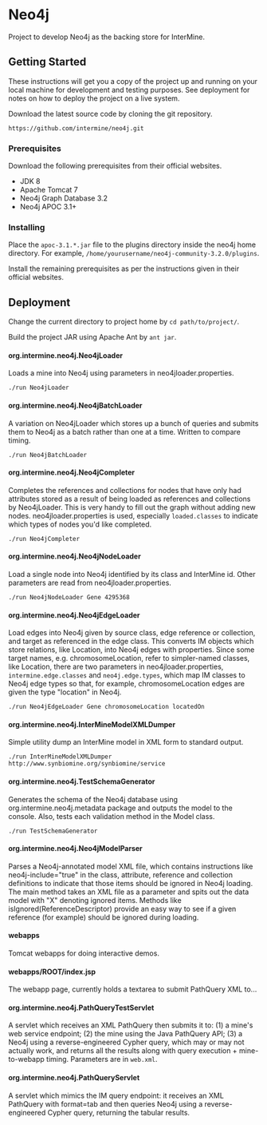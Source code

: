 # Neo4j

Project to develop Neo4j as the backing store for InterMine.

## Getting Started

These instructions will get you a copy of the project up and running on your local machine for development and testing purposes. See deployment for notes on how to deploy the project on a live system.

Download the latest source code by cloning the git repository.

`https://github.com/intermine/neo4j.git`

### Prerequisites

Download the following prerequisites from their official websites.

* JDK 8
* Apache Tomcat 7
* Neo4j Graph Database 3.2
* Neo4j APOC 3.1+

### Installing

Place the `apoc-3.1.*.jar` file to the plugins directory inside the neo4j home directory. For example, `/home/yourusername/neo4j-community-3.2.0/plugins`.

Install the remaining prerequisites as per the instructions given in their official websites.

## Deployment


Change the current directory to project home by ```cd path/to/project/```.

Build the project JAR using Apache Ant by ```ant jar```.

#### org.intermine.neo4j.Neo4jLoader
Loads a mine into Neo4j using parameters in neo4jloader.properties.

```./run Neo4jLoader```

#### org.intermine.neo4j.Neo4jBatchLoader
A variation on Neo4jLoader which stores up a bunch of queries and submits them to Neo4j as a batch rather than one at a time. Written to compare timing.

```./run Neo4jBatchLoader```

#### org.intermine.neo4j.Neo4jCompleter
Completes the references and collections for nodes that have only had attributes stored as a result of being loaded as references and collections by Neo4jLoader.
This is very handy to fill out the graph without adding new nodes. neo4jloader.properties is used, especially ```loaded.classes``` to indicate which types of nodes you'd like completed.

```./run Neo4jCompleter```

#### org.intermine.neo4j.Neo4jNodeLoader
Load a single node into Neo4j identified by its class and InterMine id. Other parameters are read from neo4jloader.properties.

```./run Neo4jNodeLoader Gene 4295368```

#### org.intermine.neo4j.Neo4jEdgeLoader
Load edges into Neo4j given by source class, edge reference or collection, and target as referenced in the edge class. This converts IM objects
which store relations, like Location, into Neo4j edges with properties. Since some target names, e.g. chromosomeLocation, refer to simpler-named classes, like Location, there are two
parameters in neo4jloader.properties, ```intermine.edge.classes``` and ```neo4j.edge.types```, which map IM classes to Neo4j edge types so that, for example,
chromosomeLocation edges are given the type "location" in Neo4j.

```./run Neo4jEdgeLoader Gene chromosomeLocation locatedOn```

#### org.intermine.neo4j.InterMineModelXMLDumper
Simple utility dump an InterMine model in XML form to standard output.

```./run InterMineModelXMLDumper http://www.synbiomine.org/synbiomine/service```

#### org.intermine.neo4j.TestSchemaGenerator
Generates the schema of the Neo4j database using org.intermine.neo4j.metadata package and outputs the model to the console. Also, tests each validation method in the Model class.

```./run TestSchemaGenerator```

#### org.intermine.neo4j.Neo4jModelParser
Parses a Neo4j-annotated model XML file, which contains instructions like neo4j-include="true" in the class, attribute, reference and collection definitions to indicate that
those items should be ignored in Neo4j loading. The main method takes an XML file as a parameter and spits out the data model with "X" denoting ignored items.
Methods like isIgnored(ReferenceDescriptor) provide an easy way to see if a given reference (for example) should be ignored during loading.

#### webapps
Tomcat webapps for doing interactive demos.

#### webapps/ROOT/index.jsp
The webapp page, currently holds a textarea to submit PathQuery XML to...

#### org.intermine.neo4j.PathQueryTestServlet
A servlet which receives an XML PathQuery then submits it to: (1) a mine's web service endpoint; (2) the mine using the Java PathQuery API; (3) a Neo4j using a reverse-engineered Cypher query,
which may or may not actually work, and returns all the results along with query execution + mine-to-webapp timing. Parameters are in ```web.xml```.

#### org.intermine.neo4j.PathQueryServlet
A servlet which mimics the IM query endpoint: it receives an XML PathQuery with format=tab and then queries Neo4j using a reverse-engineered Cypher query, returning the tabular results.
